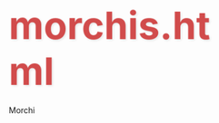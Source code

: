 # morchis.html
Morchi
<!DOCTYPE html>
<html lang="es">
<head>
    <meta charset="UTF-8">
    <meta name="viewport" content="width=device-width, initial-scale=1.0">
    <title>Para Mi Morchis ❤</title>
    <link href="https://fonts.googleapis.com/css2?family=Dancing+Script:wght@700&family=Poppins:wght@300;400;600&display=swap" rel="stylesheet">
    <style>
        * {
            margin: 0;
            padding: 0;
            box-sizing: border-box;
        }
        
        body {
            background: linear-gradient(135deg, #f5e6d8 0%, #e2c9a8 100%);
            font-family: 'Poppins', sans-serif;
            min-height: 100vh;
            display: flex;
            justify-content: center;
            align-items: center;
            overflow: hidden;
            position: relative;
            padding: 20px;
        }
        
        .container {
            width: 100%;
            max-width: 800px;
            background: rgba(255, 255, 255, 0.85);
            border-radius: 25px;
            box-shadow: 0 15px 50px rgba(0, 0, 0, 0.2);
            backdrop-filter: blur(10px);
            overflow: hidden;
            position: relative;
            z-index: 10;
            padding: 40px 30px;
            text-align: center;
        }
        
        h1 {
            font-family: 'Dancing Script', cursive;
            font-size: 4.2rem;
            color: #d14b4b;
            margin: 20px 0;
            text-shadow: 2px 2px 4px rgba(0, 0, 0, 0.1);
            animation: latido 2s infinite alternate;
        }
        
        @keyframes latido {
            0% { transform: scale(1); }
            100% { transform: scale(1.05); }
        }
        
        .heart-btn-container {
            position: relative;
            display: inline-block;
            margin: 40px 0;
        }
        
        .heart-btn {
            padding: 22px 50px;
            font-size: 1.8rem;
            background: linear-gradient(45deg, #ff6b6b, #ff8e8e);
            color: white;
            border: none;
            border-radius: 50px;
            cursor: pointer;
            box-shadow: 0 8px 25px rgba(255, 107, 107, 0.4);
            transition: all 0.4s ease;
            font-weight: 600;
            letter-spacing: 1px;
            position: relative;
            z-index: 2;
        }
        
        .heart-btn:hover {
            transform: translateY(-5px) scale(1.05);
            box-shadow: 0 12px 30px rgba(255, 107, 107, 0.6);
        }
        
        .heart-btn:active {
            transform: translateY(0) scale(0.98);
        }
        
        .click-counter {
            position: absolute;
            top: -15px;
            right: -15px;
            background: #ffcc33;
            color: #5e3023;
            font-weight: bold;
            width: 50px;
            height: 50px;
            border-radius: 50%;
            display: flex;
            align-items: center;
            justify-content: center;
            font-size: 1.4rem;
            box-shadow: 0 4px 10px rgba(0, 0, 0, 0.2);
            z-index: 3;
            animation: pulse 1.5s infinite;
        }
        
        @keyframes pulse {
            0% { transform: scale(1); }
            50% { transform: scale(1.1); }
            100% { transform: scale(1); }
        }
        
        .message-container {
            min-height: 180px;
            display: flex;
            align-items: center;
            justify-content: center;
            margin: 30px 0;
            padding: 20px;
        }
        
        .message-box {
            background: linear-gradient(45deg, #ffebee, #ffe8d6);
            border-radius: 20px;
            padding: 30px;
            box-shadow: 0 5px 20px rgba(0, 0, 0, 0.08);
            display: inline-block;
            max-width: 90%;
            opacity: 0;
            transform: translateY(20px);
            transition: all 0.7s ease;
        }
        
        .message-box.show {
            opacity: 1;
            transform: translateY(0);
        }
        
        .message-text {
            font-size: 1.8rem;
            font-weight: 600;
            color: #5e3023;
            line-height: 1.5;
        }
        
        .signature {
            font-family: 'Dancing Script', cursive;
            font-size: 2.5rem;
            color: #d14b4b;
            margin-top: 30px;
            padding: 15px 30px;
            background: rgba(255, 255, 255, 0.6);
            display: inline-block;
            border-radius: 15px;
            box-shadow: 0 4px 15px rgba(0, 0, 0, 0.1);
        }
        
        /* Elementos decorativos */
        .decorative-element {
            position: absolute;
            z-index: 1;
            pointer-events: none;
            animation: float 8s ease-in-out infinite alternate;
        }
        
        .mushroom {
            font-size: 3rem;
            filter: drop-shadow(0 4px 6px rgba(0, 0, 0, 0.2));
            animation: balanceo 8s ease-in-out infinite alternate;
        }
        
        .moth {
            font-size: 2.5rem;
            filter: drop-shadow(0 0 8px rgba(255, 215, 0, 0.4));
            animation: vuelo-magico 12s linear infinite;
        }
        
        .hearts {
            position: absolute;
            font-size: 2rem;
            color: #ff6b6b;
            animation: flotar 5s linear infinite;
            z-index: 1;
            opacity: 0;
        }
        
        /* Animaciones */
        @keyframes float {
            0% { transform: translateY(0) rotate(0deg); }
            100% { transform: translateY(-20px) rotate(5deg); }
        }
        
        @keyframes balanceo {
            0% { transform: rotate(-5deg) translateY(0); }
            100% { transform: rotate(5deg) translateY(-15px); }
        }
        
        @keyframes vuelo-magico {
            0% { transform: translate(0, 0) rotate(0deg) scale(1); }
            25% { transform: translate(50px, -30px) rotate(15deg) scale(1.1); }
            50% { transform: translate(20px, -50px) rotate(0deg) scale(0.9); }
            75% { transform: translate(-40px, -30px) rotate(-15deg) scale(1.05); }
            100% { transform: translate(0, 0) rotate(0deg) scale(1); }
        }
        
        @keyframes flotar {
            0% { transform: translateY(0) rotate(0deg); opacity: 1; }
            100% { transform: translateY(-100vh) rotate(360deg); opacity: 0; }
        }
        
        @keyframes aparecer {
            0% { opacity: 0; transform: scale(0.5); }
            100% { opacity: 1; transform: scale(1); }
        }
        
        @keyframes twinkle {
            0% { opacity: 0.3; transform: scale(0.8); }
            100% { opacity: 1; transform: scale(1.2); }
        }
        
        @media (max-width: 768px) {
            h1 { font-size: 3.2rem; }
            .heart-btn { font-size: 1.5rem; padding: 18px 40px; }
            .message-text { font-size: 1.5rem; }
            .signature { font-size: 2rem; }
            .click-counter { width: 40px; height: 40px; font-size: 1.2rem; }
        }
        
        @media (max-width: 480px) {
            h1 { font-size: 2.5rem; }
            .heart-btn { font-size: 1.3rem; padding: 15px 30px; }
            .message-text { font-size: 1.3rem; }
            .signature { font-size: 1.8rem; }
            .click-counter { width: 35px; height: 35px; font-size: 1rem; top: -12px; right: -12px; }
        }
    </style>
</head>
<body>
    <!-- Elementos decorativos -->
    <div class="decorative-element mushroom" style="bottom: 20px; left: 30px;">🍄</div>
    <div class="decorative-element mushroom" style="top: 50px; right: 40px; transform: rotate(15deg)">🍄</div>
    <div class="decorative-element mushroom" style="top: 20px; left: 10%;">🍄</div>
    <div class="decorative-element mushroom" style="bottom: 15%; right: 10%;">🍄</div>
    
    <div class="decorative-element moth" style="top: 20px; left: 15%;">🦋</div>
    <div class="decorative-element moth" style="bottom: 30%; right: 5%;">🦋</div>
    <div class="decorative-element moth" style="top: 25%; right: 20px;">🦋</div>
    <div class="decorative-element moth" style="bottom: 10%; left: 25%;">🦋</div>
    
    <div class="decorative-element" style="top: 15%; left: 5%; font-size: 3rem; color: #ff8e8e; animation: float 10s ease-in-out infinite alternate-reverse;">🍂</div>
    <div class="decorative-element" style="bottom: 20%; right: 8%; font-size: 3rem; color: #ffb347; animation: float 9s ease-in-out infinite alternate;">🍁</div>

    <!-- Contenido principal -->
    <div class="container">
        <h1>Para Mi Morchis ❤</h1>
        
        <div class="heart-btn-container">
            <button id="heart-btn" class="heart-btn">¡Toca para amor y apoyo!</button>
            <div id="click-counter" class="click-counter">0</div>
        </div>
        
        <div class="message-container">
            <div id="message-box" class="message-box">
                <p id="message-text" class="message-text">Haz clic en el botón para recibir un mensaje especial</p>
            </div>
        </div>
        
        <div class="signature">Te ama Deidei ❤</div>
    </div>

    <audio id="sound-effect" preload="auto">
        <source src="https://assets.mixkit.co/sfx/preview/mixkit-cat-meow-119.mp3" type="audio/mpeg">
    </audio>

    <script>
        // Mensajes de apoyo y amor
        const mensajes = [
            "Eres el mejor novio torpe 🥴💖",
            "Mi bombón 🍫😘",
            "¿A dónde tan guapo? 😏🔥",
            "Tú eres mi mundo 🌎💫",
            "Por esos ojos cansados yo mato 👀💘",
            "En tus malos momentos, cuenta conmigo siempre 🥺💕",
            "Eres mi lugar seguro en este mundo 🌍❤",
            "Juntos podemos con todo lo que venga 💪🌈",
            "Tu sonrisa es mi mayor tesoro 😊💎",
            "Eres más fuerte de lo que crees 💪🌟",
            "No estás solo, siempre estaré aquí contigo 🤝💫",
            "Tu valentía me inspira cada día 🦁✨",
            "Eres mi héroe en buenos y malos momentos 🦸‍♂❤",
            "Tu corazón es tan grande como tu sonrisa 💖😊",
            "En tus días grises, yo seré tu arcoíris 🌈☔",
            "Eres mi persona favorita en el universo entero 🌌💫",
            "Contigo, todo es más bonito y más fácil 🌸✨",
            "Tu bienestar es mi prioridad número uno 🥇❤",
            "Eres increíble tal como eres 💖🌟",
            "Juntos formamos un equipo invencible ⚔🛡"
        ];
        
        // Elementos DOM
        const heartBtn = document.getElementById('heart-btn');
        const messageBox = document.getElementById('message-box');
        const messageText = document.getElementById('message-text');
        const soundEffect = document.getElementById('sound-effect');
        const clickCounter = document.getElementById('click-counter');
        
        // Variables de estado
        let mensajesDisponibles = [...mensajes]; // Copia de todos los mensajes
        let mensajesMostrados = [];
        let clickCount = 0;
        
        // Actualizar contador de clics
        function actualizarContador() {
            clickCounter.textContent = clickCount;
            clickCounter.style.background = clickCount % 2 === 0 ? '#ffcc33' : '#ff6b6b';
        }
        
        // Función para crear corazones flotantes
        function createHearts() {
            const colors = ['#ff6b6b', '#ff8e8e', '#ffb347', '#ffcc33', '#ff7676'];
            const count = 10 + clickCount * 2;
            
            for (let i = 0; i < count; i++) {
                const heart = document.createElement('div');
                heart.className = 'hearts';
                heart.innerHTML = '❤';
                heart.style.left = Math.random() * 100 + 'vw';
                heart.style.fontSize = (Math.random() * 20 + 15) + 'px';
                heart.style.color = colors[Math.floor(Math.random() * colors.length)];
                heart.style.animationDuration = (Math.random() * 3 + 2) + 's';
                heart.style.animationDelay = (Math.random() * 1) + 's';
                document.body.appendChild(heart);
                
                // Eliminar después de la animación
                setTimeout(() => {
                    heart.remove();
                }, 5000);
            }
        }
        
        // Función para mostrar mensaje aleatorio sin repetición
        function showRandomMessage() {
            // Ocultar mensaje actual
            messageBox.classList.remove('show');
            
            setTimeout(() => {
                // Si no quedan mensajes disponibles, resetear
                if (mensajesDisponibles.length === 0) {
                    mensajesDisponibles = [...mensajes];
                    mensajesMostrados = [];
                }
                
                // Seleccionar mensaje aleatorio de los disponibles
                const randomIndex = Math.floor(Math.random() * mensajesDisponibles.length);
                const randomMessage = mensajesDisponibles[randomIndex];
                
                // Mover mensaje de disponibles a mostrados
                mensajesDisponibles.splice(randomIndex, 1);
                mensajesMostrados.push(randomMessage);
                
                // Actualizar texto
                messageText.textContent = randomMessage;
                
                // Mostrar con animación
                messageBox.classList.add('show');
                
                // Reproducir sonido
                soundEffect.currentTime = 0;
                soundEffect.play();
                
                // Crear corazones
                createHearts();
                
                // Incrementar contador
                clickCount++;
                
                // Actualizar contador
                actualizarContador();
                
                // Cambiar color del botón cada 3 clics
                const btnColors = [
                    'linear-gradient(45deg, #ff6b6b, #ff8e8e)',
                    'linear-gradient(45deg, #ffb347, #ffcc33)',
                    'linear-gradient(45deg, #6b5b95, #d64161)',
                    'linear-gradient(45deg, #ff7676, #fdcb6e)',
                    'linear-gradient(45deg, #00b09b, #96c93d)'
                ];
                
                if (clickCount % 3 === 0) {
                    const colorIndex = Math.floor(Math.random() * btnColors.length);
                    heartBtn.style.background = btnColors[colorIndex];
                }
                
                // Efecto especial cada 5 clics
                if (clickCount % 5 === 0) {
                    createSpecialEffect();
                }
            }, 300);
        }
        
        // Función para crear efecto especial
        function createSpecialEffect() {
            const effect = document.createElement('div');
            effect.style.position = 'fixed';
            effect.style.top = '0';
            effect.style.left = '0';
            effect.style.width = '100%';
            effect.style.height = '100%';
            effect.style.background = 'radial-gradient(circle, rgba(255,200,200,0.3) 0%, transparent 70%)';
            effect.style.animation = 'fadeOut 2s forwards';
            effect.style.zIndex = '5';
            effect.style.pointerEvents = 'none';
            
            document.body.appendChild(effect);
            
            // Crear estrellas mágicas
            for (let i = 0; i < 15; i++) {
                setTimeout(() => {
                    const star = document.createElement('div');
                    star.innerHTML = '✨';
                    star.style.position = 'absolute';
                    star.style.left = Math.random() * 100 + 'vw';
                    star.style.top = Math.random() * 100 + 'vh';
                    star.style.fontSize = (Math.random() * 20 + 10) + 'px';
                    star.style.animation = twinkle ${Math.random() * 2 + 1}s infinite alternate;
                    document.body.appendChild(star);
                    
                    setTimeout(() => {
                        star.remove();
                    }, 2000);
                }, i * 100);
            }
            
            // Agregar animación de fadeOut
            const style = document.createElement('style');
            style.innerHTML = `
                @keyframes fadeOut {
                    0% { opacity: 1; }
                    100% { opacity: 0; }
                }
            `;
            document.head.appendChild(style);
            
            setTimeout(() => {
                effect.remove();
                document.head.removeChild(style);
            }, 2000);
        }
        
        // Event listener para el botón
        heartBtn.addEventListener('click', showRandomMessage);
        
        // Mostrar primer mensaje después de un breve retraso
        setTimeout(() => {
            messageBox.classList.add('show');
            actualizarContador();
        }, 1000);
        
        // Crear elementos decorativos adicionales
        function createDecorativeElements() {
            const elements = ['🍄', '🦋', '🍁', '🍂', '🌸', '🌼'];
            
            for (let i = 0; i < 10; i++) {
                const element = document.createElement('div');
                element.className = 'decorative-element';
                element.innerHTML = elements[Math.floor(Math.random() * elements.length)];
                
                // Estilo aleatorio
                const size = Math.random() * 30 + 20;
                const rotation = Math.random() * 30 - 15;
                const color = hsl(${Math.random() * 40 + 20}, 70%, 60%);
                
                element.style.fontSize = size + 'px';
                element.style.color = color;
                element.style.transform = rotate(${rotation}deg);
                element.style.left = Math.random() * 90 + 5 + '%';
                element.style.top = Math.random() * 90 + 5 + '%';
                element.style.animationDuration = (Math.random() * 5 + 5) + 's';
                
                document.body.appendChild(element);
            }
        }
        
        // Inicializar
        window.onload = function() {
            createDecorativeElements();
        };
    </script>
</body>
</html>
